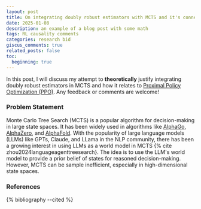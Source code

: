 ```yaml
---
layout: post
title: On integrating doubly robust estimators with MCTS and it's connection with PPO
date: 2025-01-08
description: an example of a blog post with some math
tags: RL causality comments
categories: research bid
giscus_comments: true
related_posts: false
toc:
  beginning: true
---
```


In this post, I will discuss my attempt to **theoretically** justify integrating doubly robust estimators in MCTS and 
how it relates to [Proximal Policy Optimization (PPO)](https://arxiv.org/abs/1707.06347). Any feedback or comments are welcome!

### Problem Statement 
Monte Carlo Tree Search (MCTS) is a popular algorithm for decision-making in large state spaces. It has been widely 
used in algorithms like [AlphaGo](https://deepmind.google/research/breakthroughs/alphago/), [AlphaZero](https://deepmind.google/discover/blog/alphazero-shedding-new-light-on-chess-shogi-and-go/),
and [AlphaFold](https://deepmind.google/technologies/alphafold/). With the popularity of large language models (LLMs) like GPTs, Claude, and LLama
in the NLP community, there has been a growing interest in using LLMs as a world model in MCTS {% cite zhou2024languageagenttreesearch}. 
The idea is to use the LLM's world model to provide a prior belief of states for reasoned decision-making.
However, MCTS can be sample inefficient, especially in high-dimensional state spaces.


### References
{% bibliography --cited %}